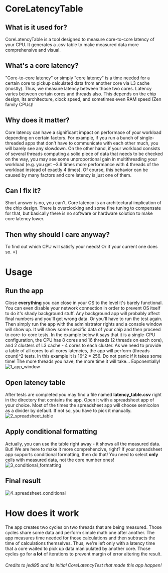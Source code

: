 # CoreLatencyTable

## What is it used for?
CoreLatencyTable is a tool designed to measure core-to-core latency of your CPU. It generates a .csv table to make measured data more comprehensive and visual.

## What's a core latency?
"Core-to-core latency" or simply "core latency" is a time needed for a certain core to pickup calculated data from another core via L3 cache (mostly). Thus, we measure latency between those two cores. Latency varies between certain cores and threads also. This depends on the chip design, its architecture, clock speed, and sometimes even RAM speed (Zen family CPUs)!

## Why does it matter?
Core latency can have a significant impact on performace of your workload depending on certain factors. For example, if you run a bunch of single-threaded apps that don't have to communicate with each other much, you will barely see any slowdown. On the other hand, if your workload consists of several threads computing a solid piece of data that needs to be checked on the way, you may see some unproportional gain in multithreading your workload (e.g. you get ~3.6 times more performance with 4 threads of the workload instead of exactly 4 times). Of course, this behavior can be caused by many factors and core latency is just one of them.

## Can I fix it?
Short answer is no, you can't. Core latency is an architectural implication of the chip design. There is overclocking and some fine tuning to compensate for that, but basically there is no software or hardware solution to make core latency lower.

## Then why should I care anyway?
To find out which CPU will satisfy your needs! Or if your current one does so. =)

# Usage

## Run the app
Close **everything** you can close in your OS to the level it's barely functional. You can even disable your network connection in order to prevent OS itself to do it's shady background stuff. Any background app will probably affect final numbers and you'll get wrong data. Or you'll have to run the test again.
Then simply run the app with the administrator rights and a console window will show up. It will show some specific data of your chip and then proceed to core-to-core tests. In the example below it says that it is a single-CPU configuration, the CPU has 8 cores and 16 threads (2 threads on each core), and 2 clusters of L3 cache - 4 cores to each cluster. As we need to provide a table of all cores to all cores latencies, the app will perform (threads count)^2 tests. In this example it is 16^2 = 256.
Do not panic if it takes some time! The more threads you have, the more time it will take... Exponentially!
![1_app_window](https://user-images.githubusercontent.com/43582428/122259007-5b9adc00-ceda-11eb-8507-f18cf07dc10c.png)

## Open latency table
After tests are completed you may find a file named **latency_table.csv** right in the directory that contains the app. Open it with a spreadsheet app of your choice. Most of the times the spreadsheet app will choose semicolon as a divider by default. If not so, you have to pick it manually.
![2_spreadsheet_table](https://user-images.githubusercontent.com/43582428/122259645-1034fd80-cedb-11eb-96ec-532d5bc4d61f.png)

## Apply conditional formatting
Actually, you can use the table right away - it shows all the measured data. But! We are here to make it more comprehencive, right? If your spreadsheet app supports conditional formatting, then do that! You need to select **only** cells with measured data, not the core number ones!
![3_conditional_formatting](https://user-images.githubusercontent.com/43582428/122260504-0790f700-cedc-11eb-906e-7111b62c1b25.png)

## Final result
![4_spreadsheet_conditional](https://user-images.githubusercontent.com/43582428/122260583-20011180-cedc-11eb-8977-46f67173b80a.png)

# How does it work
The app creates two cycles on two threads that are being measured. Those cycles share some data and perform simple math one after another. The app measures time needed for those calculations and then subtracts the time of calculations themselves. Thus, we're left only with a latency time that a core waited to pick up data manipulated by another core.
Those cycles go for **a lot** of iterations to prevent margin of error altering the result.

###### Credits to jedi95 and its initial CoreLatencyTest that made this app happen!
